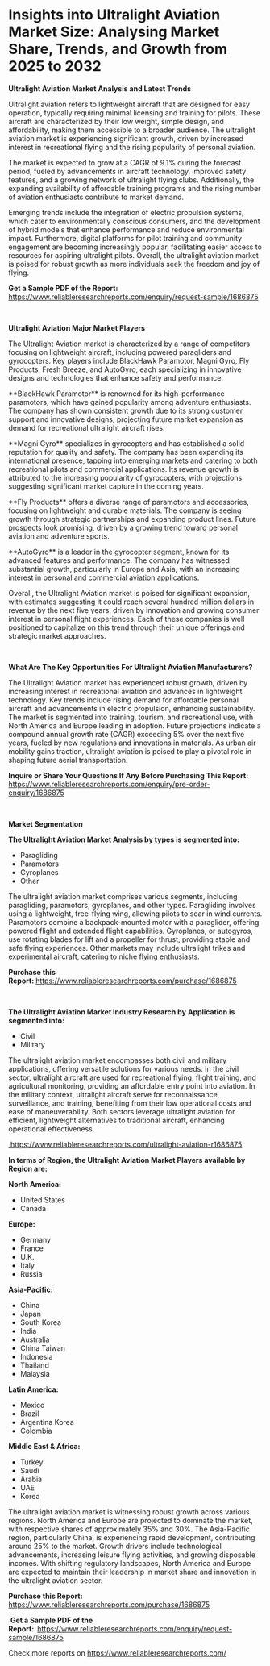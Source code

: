 <p><h1>Insights into Ultralight Aviation Market Size: Analysing Market Share, Trends, and Growth from 2025 to 2032</h1></p><p><strong>Ultralight Aviation Market Analysis and Latest Trends</strong></p>
<p><p>Ultralight aviation refers to lightweight aircraft that are designed for easy operation, typically requiring minimal licensing and training for pilots. These aircraft are characterized by their low weight, simple design, and affordability, making them accessible to a broader audience. The ultralight aviation market is experiencing significant growth, driven by increased interest in recreational flying and the rising popularity of personal aviation. </p><p>The market is expected to grow at a CAGR of 9.1% during the forecast period, fueled by advancements in aircraft technology, improved safety features, and a growing network of ultralight flying clubs. Additionally, the expanding availability of affordable training programs and the rising number of aviation enthusiasts contribute to market demand. </p><p>Emerging trends include the integration of electric propulsion systems, which cater to environmentally conscious consumers, and the development of hybrid models that enhance performance and reduce environmental impact. Furthermore, digital platforms for pilot training and community engagement are becoming increasingly popular, facilitating easier access to resources for aspiring ultralight pilots. Overall, the ultralight aviation market is poised for robust growth as more individuals seek the freedom and joy of flying.</p></p>
<p><strong>Get a Sample PDF of the Report:&nbsp;</strong> <a href="https://www.reliableresearchreports.com/enquiry/request-sample/1686875?utm_campaign=3517&utm_medium=2&utm_source=Github&utm_content=ia&utm_term=26032025&utm_id=ultralight-aviation">https://www.reliableresearchreports.com/enquiry/request-sample/1686875</a></p>
<p>&nbsp;</p>
<p><strong>Ultralight Aviation Major Market Players</strong></p>
<p><p>The Ultralight Aviation market is characterized by a range of competitors focusing on lightweight aircraft, including powered paragliders and gyrocopters. Key players include BlackHawk Paramotor, Magni Gyro, Fly Products, Fresh Breeze, and AutoGyro, each specializing in innovative designs and technologies that enhance safety and performance.</p><p>**BlackHawk Paramotor** is renowned for its high-performance paramotors, which have gained popularity among adventure enthusiasts. The company has shown consistent growth due to its strong customer support and innovative designs, projecting future market expansion as demand for recreational ultralight aircraft rises.</p><p>**Magni Gyro** specializes in gyrocopters and has established a solid reputation for quality and safety. The company has been expanding its international presence, tapping into emerging markets and catering to both recreational pilots and commercial applications. Its revenue growth is attributed to the increasing popularity of gyrocopters, with projections suggesting significant market capture in the coming years.</p><p>**Fly Products** offers a diverse range of paramotors and accessories, focusing on lightweight and durable materials. The company is seeing growth through strategic partnerships and expanding product lines. Future prospects look promising, driven by a growing trend toward personal aviation and adventure sports.</p><p>**AutoGyro** is a leader in the gyrocopter segment, known for its advanced features and performance. The company has witnessed substantial growth, particularly in Europe and Asia, with an increasing interest in personal and commercial aviation applications.</p><p>Overall, the Ultralight Aviation market is poised for significant expansion, with estimates suggesting it could reach several hundred million dollars in revenue by the next five years, driven by innovation and growing consumer interest in personal flight experiences. Each of these companies is well positioned to capitalize on this trend through their unique offerings and strategic market approaches.</p></p>
<p>&nbsp;</p>
<p><strong>What Are The Key Opportunities For Ultralight Aviation Manufacturers?</strong></p>
<p><p>The Ultralight Aviation market has experienced robust growth, driven by increasing interest in recreational aviation and advances in lightweight technology. Key trends include rising demand for affordable personal aircraft and advancements in electric propulsion, enhancing sustainability. The market is segmented into training, tourism, and recreational use, with North America and Europe leading in adoption. Future projections indicate a compound annual growth rate (CAGR) exceeding 5% over the next five years, fueled by new regulations and innovations in materials. As urban air mobility gains traction, ultralight aviation is poised to play a pivotal role in shaping future aerial transportation.</p></p>
<p><strong>Inquire or Share Your Questions If Any Before Purchasing This Report:</strong> <a href="https://www.reliableresearchreports.com/enquiry/pre-order-enquiry/1686875?utm_campaign=3517&utm_medium=2&utm_source=Github&utm_content=ia&utm_term=26032025&utm_id=ultralight-aviation">https://www.reliableresearchreports.com/enquiry/pre-order-enquiry/1686875</a></p>
<p>&nbsp;</p>
<p><strong>Market Segmentation</strong></p>
<p><strong>The Ultralight Aviation Market Analysis by types is segmented into:</strong></p>
<p><ul><li>Paragliding</li><li>Paramotors</li><li>Gyroplanes</li><li>Other</li></ul></p>
<p><p>The ultralight aviation market comprises various segments, including paragliding, paramotors, gyroplanes, and other types. Paragliding involves using a lightweight, free-flying wing, allowing pilots to soar in wind currents. Paramotors combine a backpack-mounted motor with a paraglider, offering powered flight and extended flight capabilities. Gyroplanes, or autogyros, use rotating blades for lift and a propeller for thrust, providing stable and safe flying experiences. Other markets may include ultralight trikes and experimental aircraft, catering to niche flying enthusiasts.</p></p>
<p><strong>Purchase this Report:&nbsp;</strong><a href="https://www.reliableresearchreports.com/purchase/1686875?utm_campaign=3517&utm_medium=2&utm_source=Github&utm_content=ia&utm_term=26032025&utm_id=ultralight-aviation">https://www.reliableresearchreports.com/purchase/1686875</a></p>
<p>&nbsp;</p>
<p><strong>The Ultralight Aviation Market Industry Research by Application is segmented into:</strong></p>
<p><ul><li>Civil</li><li>Military</li></ul></p>
<p><p>The ultralight aviation market encompasses both civil and military applications, offering versatile solutions for various needs. In the civil sector, ultralight aircraft are used for recreational flying, flight training, and agricultural monitoring, providing an affordable entry point into aviation. In the military context, ultralight aircraft serve for reconnaissance, surveillance, and training, benefiting from their low operational costs and ease of maneuverability. Both sectors leverage ultralight aviation for efficient, lightweight alternatives to traditional aircraft, enhancing operational effectiveness.</p></p>
<p><a href="https://www.reliableresearchreports.com/ultralight-aviation-r1686875?utm_campaign=3517&utm_medium=2&utm_source=Github&utm_content=ia&utm_term=26032025&utm_id=ultralight-aviation">&nbsp;https://www.reliableresearchreports.com/ultralight-aviation-r1686875</a></p>
<p><strong>In terms of Region, the Ultralight Aviation Market Players available by Region are:</strong></p>
<p>
    <p> <strong> North America: </strong>
        <ul>
            <li>United States</li>
            <li>Canada</li>
        </ul>
        </p> 
    <p> <strong> Europe: </strong>
        <ul>
            <li>Germany</li>
            <li>France</li>
            <li>U.K.</li>
            <li>Italy</li>
            <li>Russia</li>
        </ul>
        </p> 
    <p> <strong> Asia-Pacific: </strong>
        <ul>
            <li>China</li>
            <li>Japan</li>
            <li>South Korea</li>
            <li>India</li>
            <li>Australia</li>
            <li>China Taiwan</li>
            <li>Indonesia</li>
            <li>Thailand</li>
            <li>Malaysia</li>
        </ul>
        </p> 
    <p> <strong> Latin America: </strong>
        <ul>
            <li>Mexico</li>
            <li>Brazil</li>
            <li>Argentina Korea</li>
            <li>Colombia</li>
        </ul>
        </p> 
    <p> <strong> Middle East & Africa: </strong>
        <ul>
            <li>Turkey</li>
            <li>Saudi</li>
            <li>Arabia</li>
            <li>UAE</li>
            <li>Korea</li>
        </ul>
    </p>
    </p>
<p><p>The ultralight aviation market is witnessing robust growth across various regions. North America and Europe are projected to dominate the market, with respective shares of approximately 35% and 30%. The Asia-Pacific region, particularly China, is experiencing rapid development, contributing around 25% to the market. Growth drivers include technological advancements, increasing leisure flying activities, and growing disposable incomes. With shifting regulatory landscapes, North America and Europe are expected to maintain their leadership in market share and innovation in the ultralight aviation sector.</p></p>
<p><strong>Purchase this Report: </strong><a href="https://www.reliableresearchreports.com/purchase/1686875?utm_campaign=3517&utm_medium=2&utm_source=Github&utm_content=ia&utm_term=26032025&utm_id=ultralight-aviation">https://www.reliableresearchreports.com/purchase/1686875</a></p>
<p>&nbsp;<strong>Get a Sample PDF of the Report:&nbsp;&nbsp;</strong><a href="https://www.reliableresearchreports.com/enquiry/request-sample/1686875?utm_campaign=3517&utm_medium=2&utm_source=Github&utm_content=ia&utm_term=26032025&utm_id=ultralight-aviation">https://www.reliableresearchreports.com/enquiry/request-sample/1686875</a></p>
<p><strong></strong></p>
<p>Check more reports on <a href="https://www.reliableresearchreports.com/?utm_campaign=3517&utm_medium=2&utm_source=Github&utm_content=ia&utm_term=26032025&utm_id=ultralight-aviation">https://www.reliableresearchreports.com/</a></p>